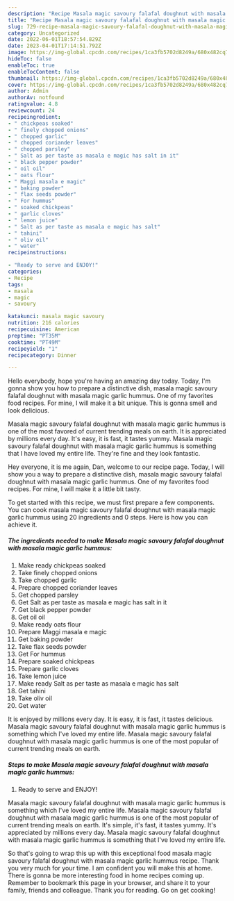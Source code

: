 ```yaml
---
description: "Recipe Masala magic savoury falafal doughnut with masala magic garlic hummus the Very Delicious}"
title: "Recipe Masala magic savoury falafal doughnut with masala magic garlic hummus the Very Delicious}"
slug: 729-recipe-masala-magic-savoury-falafal-doughnut-with-masala-magic-garlic-hummus-the-very-delicious
category: Uncategorized
date: 2022-06-01T18:57:54.829Z
date: 2023-04-01T17:14:51.792Z
image: https://img-global.cpcdn.com/recipes/1ca3fb5702d8249a/680x482cq70/masala-magic-savoury-falafal-doughnut-with-masala-magic-garlic-hummus-recipe-main-photo.jpg
hideToc: false
enableToc: true
enableTocContent: false
thumbnail: https://img-global.cpcdn.com/recipes/1ca3fb5702d8249a/680x482cq70/masala-magic-savoury-falafal-doughnut-with-masala-magic-garlic-hummus-recipe-main-photo.jpg
cover: https://img-global.cpcdn.com/recipes/1ca3fb5702d8249a/680x482cq70/masala-magic-savoury-falafal-doughnut-with-masala-magic-garlic-hummus-recipe-main-photo.jpg
author: Admin
authorAv: notfound
ratingvalue: 4.8
reviewcount: 24
recipeingredient:
- " chickpeas soaked"
- " finely chopped onions"
- " chopped garlic"
- " chopped coriander leaves"
- " chopped parsley"
- " Salt as per taste as masala e magic has salt in it"
- " black pepper powder"
- " oil oil"
- " oats flour"
- " Maggi masala e magic"
- " baking powder"
- " flax seeds powder"
- " For hummus"
- " soaked chickpeas"
- " garlic cloves"
- " lemon juice"
- " Salt as per taste as masala e magic has salt"
- " tahini"
- " oliv oil"
- " water"
recipeinstructions:

- "Ready to serve and ENJOY!"
categories:
- Recipe
tags:
- masala
- magic
- savoury

katakunci: masala magic savoury 
nutrition: 216 calories
recipecuisine: American
preptime: "PT35M"
cooktime: "PT49M"
recipeyield: "1"
recipecategory: Dinner

---
```



Hello everybody, hope you're having an amazing day today. Today, I'm gonna show you how to prepare a distinctive dish, masala magic savoury falafal doughnut with masala magic garlic hummus. One of my favorites food recipes. For mine, I will make it a bit unique. This is gonna smell and look delicious.

Masala magic savoury falafal doughnut with masala magic garlic hummus is one of the most favored of current trending meals on earth. It is appreciated by millions every day. It's easy, it is fast, it tastes yummy. Masala magic savoury falafal doughnut with masala magic garlic hummus is something that I have loved my entire life. They're fine and they look fantastic.

Hey everyone, it is me again, Dan, welcome to our recipe page. Today, I will show you a way to prepare a distinctive dish, masala magic savoury falafal doughnut with masala magic garlic hummus. One of my favorites food recipes. For mine, I will make it a little bit tasty.


To get started with this recipe, we must first prepare a few components. You can cook masala magic savoury falafal doughnut with masala magic garlic hummus using 20 ingredients and 0 steps. Here is how you can achieve it.

<!--inarticleads1-->

##### The ingredients needed to make Masala magic savoury falafal doughnut with masala magic garlic hummus:

1. Make ready  chickpeas soaked
1. Take  finely chopped onions
1. Take  chopped garlic
1. Prepare  chopped coriander leaves
1. Get  chopped parsley
1. Get  Salt as per taste as masala e magic has salt in it
1. Get  black pepper powder
1. Get  oil oil
1. Make ready  oats flour
1. Prepare  Maggi masala e magic
1. Get  baking powder
1. Take  flax seeds powder
1. Get  For hummus
1. Prepare  soaked chickpeas
1. Prepare  garlic cloves
1. Take  lemon juice
1. Make ready  Salt as per taste as masala e magic has salt
1. Get  tahini
1. Take  oliv oil
1. Get  water


It is enjoyed by millions every day. It is easy, it is fast, it tastes delicious. Masala magic savoury falafal doughnut with masala magic garlic hummus is something which I&#39;ve loved my entire life. Masala magic savoury falafal doughnut with masala magic garlic hummus is one of the most popular of current trending meals on earth. 

<!--inarticleads2-->

##### Steps to make Masala magic savoury falafal doughnut with masala magic garlic hummus:


1. Ready to serve and ENJOY!

Masala magic savoury falafal doughnut with masala magic garlic hummus is something which I&#39;ve loved my entire life. Masala magic savoury falafal doughnut with masala magic garlic hummus is one of the most popular of current trending meals on earth. It&#39;s simple, it&#39;s fast, it tastes yummy. It&#39;s appreciated by millions every day. Masala magic savoury falafal doughnut with masala magic garlic hummus is something that I&#39;ve loved my entire life. 

So that's going to wrap this up with this exceptional food masala magic savoury falafal doughnut with masala magic garlic hummus recipe. Thank you very much for your time. I am confident you will make this at home. There is gonna be more interesting food in home recipes coming up. Remember to bookmark this page in your browser, and share it to your family, friends and colleague. Thank you for reading. Go on get cooking!

